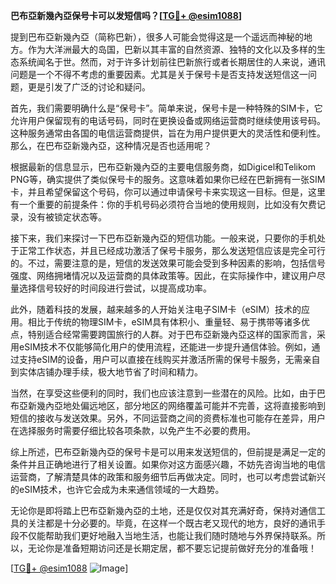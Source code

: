 **巴布亞新幾內亞保号卡可以发短信吗？[[TG💪+ @esim1088](https://t.me/s/esim1088)]**

提到巴布亞新幾內亞（简称巴新），很多人可能会觉得这是一个遥远而神秘的地方。作为大洋洲最大的岛国，巴新以其丰富的自然资源、独特的文化以及多样的生态系统闻名于世。然而，对于许多计划前往巴新旅行或者长期居住的人来说，通讯问题是一个不得不考虑的重要因素。尤其是关于保号卡是否支持发送短信这一问题，更是引发了广泛的讨论和疑问。

首先，我们需要明确什么是“保号卡”。简单来说，保号卡是一种特殊的SIM卡，它允许用户保留现有的电话号码，同时在更换设备或网络运营商时继续使用该号码。这种服务通常由各国的电信运营商提供，旨在为用户提供更大的灵活性和便利性。那么，在巴布亞新幾內亞，这种情况是否也适用呢？

根据最新的信息显示，巴布亞新幾內亞的主要电信服务商，如Digicel和Telikom PNG等，确实提供了类似保号卡的服务。这意味着如果你已经在巴新拥有一张SIM卡，并且希望保留这个号码，你可以通过申请保号卡来实现这一目标。但是，这里有一个重要的前提条件：你的手机号码必须符合当地的使用规则，比如没有欠费记录，没有被锁定状态等。

接下来，我们来探讨一下巴布亞新幾內亞的短信功能。一般来说，只要你的手机处于正常工作状态，并且已经成功激活了保号卡服务，那么发送短信应该是完全可行的。不过，需要注意的是，短信的发送效果可能会受到多种因素的影响，包括信号强度、网络拥堵情况以及运营商的具体政策等。因此，在实际操作中，建议用户尽量选择信号较好的时间段进行尝试，以提高成功率。

此外，随着科技的发展，越来越多的人开始关注电子SIM卡（eSIM）技术的应用。相比于传统的物理SIM卡，eSIM具有体积小、重量轻、易于携带等诸多优点，特别适合经常需要跨国旅行的人群。对于巴布亞新幾內亞这样的国家而言，采用eSIM技术不仅能够简化用户的使用流程，还能进一步提升通信体验。例如，通过支持eSIM的设备，用户可以直接在线购买并激活所需的保号卡服务，无需亲自到实体店铺办理手续，极大地节省了时间和精力。

当然，在享受这些便利的同时，我们也应该注意到一些潜在的风险。比如，由于巴布亞新幾內亞地处偏远地区，部分地区的网络覆盖可能并不完善，这将直接影响到短信的接收与发送效果。另外，不同运营商之间的资费标准也可能存在差异，用户在选择服务时需要仔细比较各项条款，以免产生不必要的费用。

综上所述，巴布亞新幾內亞的保号卡是可以用来发送短信的，但前提是满足一定的条件并且正确地进行了相关设置。如果你对这方面感兴趣，不妨先咨询当地的电信运营商，了解清楚具体的政策和服务细节后再做决定。同时，也可以考虑尝试新兴的eSIM技术，也许它会成为未来通信领域的一大趋势。

无论你是即将踏上巴布亞新幾內亞的土地，还是仅仅对其充满好奇，保持对通信工具的关注都是十分必要的。毕竟，在这样一个既古老又现代的地方，良好的通讯手段不仅能帮助我们更好地融入当地生活，也能让我们随时随地与外界保持联系。所以，无论你是准备短期访问还是长期定居，都不要忘记提前做好充分的准备哦！

[[TG💪+ @esim1088](https://t.me/s/esim1088) ![Image](https://i.postimg.cc/4NQfJmqS/Snipaste-2025-05-13-00-14-12.png)]